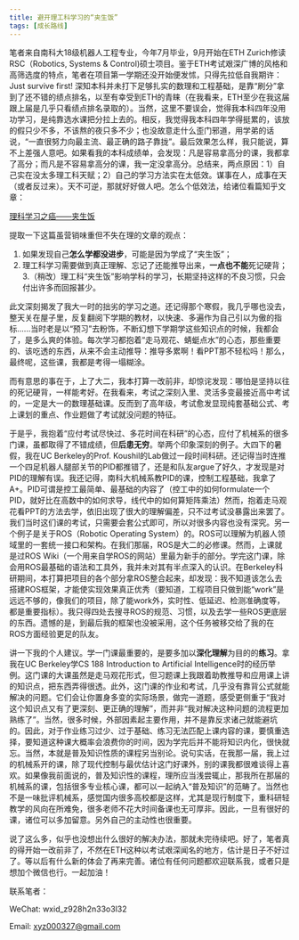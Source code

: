 ```yaml
---
title: 避开理工科学习的“夹生饭”
tags: [成长路线]
---
```


笔者来自南科大18级机器人工程专业，今年7月毕业，9月开始在ETH Zurich修读RSC（Robotics, Systems & Control)硕士项目。鉴于ETH考试艰深广博的风格和高筛选度的特点，笔者在项目第一学期还没开始便发怵，只得先拉低自我期许：Just survive first! 深知本科并未打下足够扎实的数理和工程基础，是靠“刷分”拿到了还不错的绩点排名，以至有幸受到ETH的青睐（在我看来，ETH至少在我这届跟上届是几乎只看绩点排名录取的）。当然，这里不要误会，觉得我本科四年没用功学习，是纯靠选水课把分拉上去的。相反，我觉得我本科四年学得挺累的，该放的假只少不多，不该熬的夜只多不少；也没故意走什么歪门邪道，用学弟的话说，“一直很努力向最主流、最正确的路子靠拢”。最后效果怎么样，我只能说，算不上差强人意吧。如果看我的本科成绩单，会发现：凡是容易拿高分的课，我都拿了高分；而凡是不容易拿高分的课，我一定没拿高分。总结来，两点原因：1）自己实在没太多理工科天赋；2）自己的学习方法实在太低效。谋事在人，成事在天（或者反过来）。天不可逆，那就好好做人吧。怎么个低效法，给诸位看篇知乎文章：

[理科学习之癌——夹生饭](https://zhuanlan.zhihu.com/p/529828473)

提取一下这篇虽营销味重但不失在理的文章的观点：
1. 如果发现自己**怎么学都没进步**，可能是因为学成了“夹生饭”；
2. 理工科学习需要做到真正理解、忘记了还能推导出来，**一点也不能**死记硬背；
3.（稍改）理工科“夹生饭”影响学科的学习，长期坚持这样的不良习惯，只会付出许多而回报甚少。

此文深刻揭发了我大一时的拙劣的学习之道。还记得那个寒假，我几乎哪也没去，整天关在屋子里，反复翻阅下学期的教材，以快速、多遍作为自己引以为傲的指标......当时老是以“预习”去粉饰，不断幻想下学期学这些知识点的时候，我都会了，是多么爽的体验。每次学习都抱着“走马观花、蜻蜓点水”的心态，那些重要的、该吃透的东西，从来不会主动推导：推导多累啊！看PPT那不轻松吗！那么，最终呢，这些课，我都是考得一塌糊涂。

而有意思的事在于，上了大二，我本打算一改前非，却惊诧发现：哪怕是坚持以往的死记硬背，一样能考好。在我看来，考试之深刻入里、灵活多变最接近高中考试的，一定是大一的数理基础课。反而到了高年级，考试愈发显现纯套基础公式、考上课划的重点、作业题做了考试就没问题的特征。

于是乎，我抱着“应付考试尽快过、多花时间在科研”的心态，应付了机械系的很多门课，虽都取得了不错成绩，但**后患无穷**。举两个印象深刻的例子。大四下的暑假，我在UC Berkeley的Prof. Koushil的Lab做过一段时间科研。还记得当时连推一个四足机器人腿部关节的PID都推错了，还是和队友argue了好久，才发现是对PID的理解有误。我还记得，南科大机械系教PID的课，控制工程基础，我拿了A+。PID可谓是控工最简单、最基础的内容了（控工中的如何formulate一个PID，就好比在高数中的如何求导，线代中的如何算矩阵乘法）然而，抱着走马观花看PPT的方法去学，依旧出现了很大的理解偏差，只不过考试没暴露出来罢了。我们当时这们课的考试，只需要会套公式即可，所以对很多内容也没有深究。另一个例子是关于ROS（Robotic Operating System）的。ROS可以理解为机器人领域里的一套统一接口和架构。在我们那届，ROS是大二的必修课。然而，上课就是过ROS Wiki（一个用来自学ROS的网站）里最为新手的部分。学完这门课，除会用ROS最基础的语法和工具外，我并未对其有半点深入的认识。在Berkeley科研期间，本打算把项目的各个部分拿ROS整合起来，却发现：我不知道该怎么去搭建ROS框架，才能使实现效果真正优秀（要知道，工程项目只做到能“work”是远远不够的，像我们的项目，除了能work外，实时性、低延迟、检测准确度等，都是重要指标）。我只得四处去搜寻ROS的规范、习惯，以及去学一些ROS更底层的东西。遗憾的是，到最后我的框架也没被采用，这个任务被移交给了我的在ROS方面经验更足的队友。

讲一下我的个人建议。学一门课最重要的，是要多加以**深化理解**为目的的**练习**。拿我在UC Berkeley学CS 188 Introduction to Artificial Intelligence时的经历举例。这门课的大课虽然是走马观花形式，但习题课上我跟着助教推导和应用课上讲的知识点，把东西弄得很透。此外，这门课的作业和考试，几乎没有靠背公式就能解决的问题。它们会让你置身多变的实际场景，做完一道题，感受更侧重于“我对这个知识点又有了更深刻、更正确的理解”，而并非“我对解决这种问题的流程更加熟练了”。当然，很多时候，外部因素起主要作用，并不是靠反求诸己就能避坑的。因此，对于作业练习过少、过于基础、练习无法匹配上课内容的课，要慎重选择，要知道这种课大概率会浪费你的时间，因为学完后并不能将知识内化，很快就忘。当然，本就是普及知识性质的课程另当别论。说句实话，在我那一届，我上过的机械系开的课，除了现代控制与最优估计这门好课外，别的课我都很难谈得上喜欢。如果像我前面说的，普及知识性的课程，理所应当浅尝辄止，那我所在那届的机械系的课，包括很多专业核心课，都可以一起纳入“普及知识”的范畴了。当然也不是一味批评机械系，感觉国内很多高校都是这样，尤其是现行制度下，重科研轻教学的风向在所难免，很多老师不花大时间备课也无可厚非。因此，一旦有很好的课，诸位可以多加留意。另外自己的主动性也很重要。

说了这么多，似乎也没想出什么很好的解决办法，那就未完待续吧。好了，笔者真的得开始一改前非了，不然在ETH这种以考试艰深闻名的地方，估计是日子不好过了。等以后有什么新的体会了再来完善。诸位有任何问题都欢迎联系我，或者只是想加个微信也行。一起加油！


联系笔者：

WeChat: wxid_z928h2n33o3l32

Email: xyz000327@gmail.com
